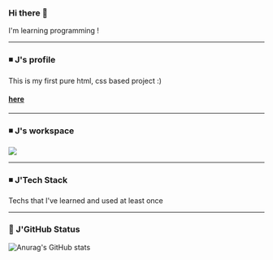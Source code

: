 ### Hi there 👋   
I'm learning programming ! 

      
---
<!--
**Jin-bright/Jin-bright** is a ✨ _special_ ✨ repository because its `README.md` (this file) appears on your GitHub profile.

Here are some ideas to get you started:

- 🔭 I’m currently working on ...
- 🌱 I’m currently learning ...
- 👯 I’m looking to collaborate on ...
- 🤔 I’m looking for help with ...
- 💬 Ask me about ...
- 📫 How to reach me: ...
- 😄 Pronouns: ...
- ⚡ Fun fact: ...
-->

### ◾ J's profile
This is my first pure html, css based project :)
#### [here](https://jin-bright.github.io)


*** 

     
### ◾ J's workspace
<a href="https://www.notion.so/brightjin/Let-s-bright-J-5f35c0622be84a44855fcc3a5090deaa?pvs=4" target="_blank">
  <img src="https://img.shields.io/badge/notion-000000?style=flat&logo=NOTION&logoColor=000000"/></a>        
  
*** 


 ### ◾ J'Tech Stack  
 Techs that I've learned and used at least once
 
 
     
    
---    
### 🌱 J'GitHub Status

![Anurag's GitHub stats](https://github-readme-stats.vercel.app/api?username=Jin-bright&show_icons=true&theme=radical)


